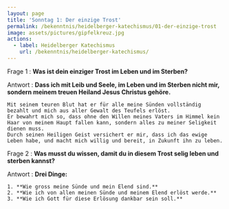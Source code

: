 ```yaml
---
layout: page
title: 'Sonntag 1: Der einzige Trost'
permalink: /bekenntnis/heidelberger-katechismus/01-der-einzige-trost
image: assets/pictures/gipfelkreuz.jpg
actions:
  - label: Heidelberger Katechismus
    url: /bekenntnis/heidelberger-katechismus/
---
```


Frage 1
:   **Was ist dein einziger Trost im Leben und im Sterben?**

Antwort
:   **Dass ich mit Leib und Seele, im Leben und im Sterben nicht mir, sondern meinem treuen Heiland Jesus Christus gehöre.**

    Mit seinem teuren Blut hat er für alle meine Sünden vollständig bezahlt und mich aus aller Gewalt des Teufels erlöst.  
    Er bewahrt mich so, dass ohne den Willen meines Vaters im Himmel kein Haar von meinem Haupt fallen kann, sondern alles zu meiner Seligkeit dienen muss.  
    Durch seinen Heiligen Geist versichert er mir, dass ich das ewige Leben habe, und macht mich willig und bereit, in Zukunft ihn zu leben.

Frage 2
:   **Was musst du wissen, damit du in diesem Trost selig leben und sterben kannst?**

Antwort
:   **Drei Dinge:**

    1. **Wie gross meine Sünde und mein Elend sind.**
    2. **Wie ich von allen meinen Sünde und meinem Elend erlöst werde.**
    3. **Wie ich Gott für diese Erlösung dankbar sein soll.**

